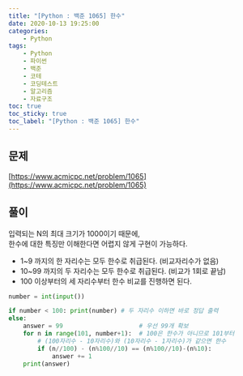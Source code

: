 ```yaml
---
title: "[Python : 백준 1065] 한수"
date: 2020-10-13 19:25:00
categories:
    - Python
tags:
    - Python
    - 파이썬
    - 백준
    - 코테
    - 코딩테스트
    - 알고리즘
    - 자료구조
toc: true
toc_sticky: true
toc_label: "[Python : 백준 1065] 한수"
---
```

## 문제
[https://www.acmicpc.net/problem/1065](https://www.acmicpc.net/problem/1065)

## 풀이
입력되는 N의 최대 크기가 1000이기 때문에,  
한수에 대한 특징만 이해한다면 어렵지 않게 구현이 가능하다.

- 1~9 까지의 한 자리수는 모두 한수로 취급된다. (비교자리수가 없음)
- 10~99 까지의 두 자리수는 모두 한수로 취급된다. (비교가 1회로 끝남)
- 100 이상부터의 세 자리수부터 한수 비교를 진행하면 된다.

```python
number = int(input())

if number < 100: print(number) # 두 자리수 이하면 바로 정답 출력
else:
    answer = 99                     # 우선 99개 확보
    for n in range(101, number+1):  # 100은 한수가 아니므로 101부터
        # (100자리수 - 10자리수)와 (10자리수 - 1자리수)가 같으면 한수
        if (n//100) - (n%100//10) == (n%100//10)-(n%10):
            answer += 1
    print(answer)
```